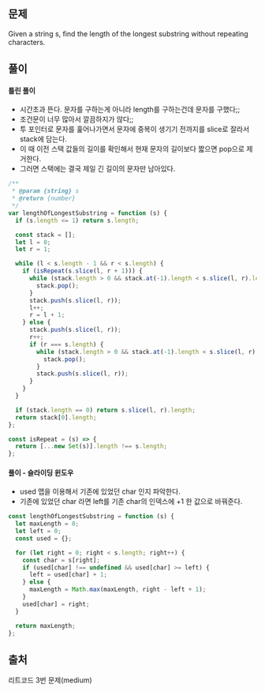 ## 문제

Given a string s, find the length of the longest substring without repeating characters.

## 풀이

#### 틀린 풀이

- 시간초과 뜬다. 문자를 구하는게 아니라 length를 구하는건데 문자를 구했다;;
- 조건문이 너무 많아서 깔끔하지가 않다;;
- 투 포인터로 문자를 훑어나가면서 문자에 중복이 생기기 전까지를 slice로 잘라서 stack에 담는다.
- 이 때 이전 스택 값들의 길이를 확인해서 현재 문자의 길이보다 짧으면 pop으로 제거한다.
- 그러면 스택에는 결국 제일 긴 길이의 문자만 남아있다.

```js
/**
 * @param {string} s
 * @return {number}
 */
var lengthOfLongestSubstring = function (s) {
  if (s.length <= 1) return s.length;

  const stack = [];
  let l = 0;
  let r = 1;

  while (l < s.length - 1 && r < s.length) {
    if (isRepeat(s.slice(l, r + 1))) {
      while (stack.length > 0 && stack.at(-1).length < s.slice(l, r).length) {
        stack.pop();
      }
      stack.push(s.slice(l, r));
      l++;
      r = l + 1;
    } else {
      stack.push(s.slice(l, r));
      r++;
      if (r === s.length) {
        while (stack.length > 0 && stack.at(-1).length < s.slice(l, r).length) {
          stack.pop();
        }
        stack.push(s.slice(l, r));
      }
    }
  }

  if (stack.length == 0) return s.slice(l, r).length;
  return stack[0].length;
};

const isRepeat = (s) => {
  return [...new Set(s)].length !== s.length;
};
```

#### 풀이 - 슬라이딩 윈도우

- used 맵을 이용해서 기존에 있었던 char 인지 파악한다.
- 기존에 있었던 char 라면 left를 기존 char의 인덱스에 +1 한 값으로 바꿔준다.

```js
const lengthOfLongestSubstring = function (s) {
  let maxLength = 0;
  let left = 0;
  const used = {};

  for (let right = 0; right < s.length; right++) {
    const char = s[right];
    if (used[char] !== undefined && used[char] >= left) {
      left = used[char] + 1;
    } else {
      maxLength = Math.max(maxLength, right - left + 1);
    }
    used[char] = right;
  }

  return maxLength;
};
```

## 출처

리트코드 3번 문제(medium)
